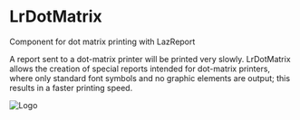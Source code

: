 # LrDotMatrix
Component for dot matrix printing with LazReport

A report sent to a dot-matrix printer will be printed very slowly.
LrDotMatrix allows the creation of special reports intended for dot-matrix printers, where only standard font symbols and no graphic elements are output; this results in a faster printing speed.



<img alt="Logo" src="https://github.com/groupsc10/LrDotMatrix/blob/master/image/dot.png">
